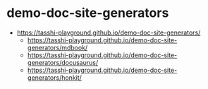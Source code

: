 # demo-doc-site-generators

- https://tasshi-playground.github.io/demo-doc-site-generators/
  - https://tasshi-playground.github.io/demo-doc-site-generators/mdbook/
  - https://tasshi-playground.github.io/demo-doc-site-generators/docusaurus/
  - https://tasshi-playground.github.io/demo-doc-site-generators/honkit/
